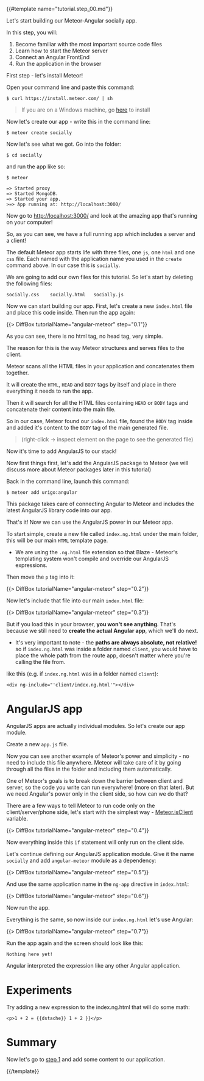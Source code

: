 {{#template name="tutorial.step_00.md"}}

Let's start building our Meteor-Angular socially app.

In this step, you will:

1. Become familiar with the most important source code files
2. Learn how to start the Meteor server
3. Connect an Angular FrontEnd
4. Run the application in the browser

First step - let's install Meteor!

Open your command line and paste this command:

    $ curl https://install.meteor.com/ | sh

> If you are on a Windows machine, go [here](https://www.meteor.com/install) to install

Now let's create our app - write this in the command line:

    $ meteor create socially

Now let's see what we got. Go into the folder:

    $ cd socially

and run the app like so:

    $ meteor

    => Started proxy
    => Started MongoDB.
    => Started your app.
    >=> App running at: http://localhost:3000/

Now go to [http://localhost:3000/](http://localhost:3000/)
and look at the amazing app that's running on your computer!

So, as you can see, we have a full running app which includes a server and a client!

The default Meteor app starts life with three files, one `js`, one `html` and one `css` file. Each named with the application name you used in the `create` command above. In our case this is `socially`.

We are going to add our own files for this tutorial. So let's start by deleting the following files:

    socially.css	socially.html	socially.js

Now we can start building our app.
First, let's create a new `index.html` file and place this code inside. Then run the app again:

{{> DiffBox tutorialName="angular-meteor" step="0.1"}}

As you can see, there is no html tag, no head tag, very simple.


The reason for this is the way Meteor structures and serves files to the client.

Meteor scans all the HTML files in your application and concatenates them together.

It will create the `HTML`, `HEAD` and `BODY` tags by itself and place in there everything it needs to run the app.

Then it will search for all the HTML files containing `HEAD` or `BODY` tags and concatenate their content into the main file.



So in our case, Meteor found our `index.html` file, found the `BODY` tag inside and added it's content to the `BODY` tag of the main generated file.

> (right-click -> inspect element on the page to see the generated file)



Now it's time to add AngularJS to our stack!

Now first things first, let's add the AngularJS package to Meteor (we will discuss more about Meteor packages later in this tutorial)



Back in the command line, launch this command:

    $ meteor add urigo:angular

This package takes care of connecting Angular to Meteor and includes the latest AngularJS library code into our app.

That's it! Now we can use the AngularJS power in our Meteor app.

To start simple, create a new file called `index.ng.html` under the main folder, this will be our main `HTML` template page.

* We are using the `.ng.html` file extension so that Blaze - Meteor's templating system won't compile and override our AngularJS expressions.

Then move the `p` tag into it:

{{> DiffBox tutorialName="angular-meteor" step="0.2"}}

Now let's include that file into our main `index.html` file:

{{> DiffBox tutorialName="angular-meteor" step="0.3"}}

But if you load this in your browser, **you won't see anything**. That's because we still need to **create the actual Angular app**, which we'll do next.

* It's very important to note - the **paths are always absolute, not relative!**  so if `index.ng.html` was inside a folder named `client`, you would have to place the whole path from the route app, doesn't matter where you're calling the file from.

like this (e.g. if `index.ng.html` was in a folder named `client`):

    <div ng-include="'client/index.ng.html'"></div>

# AngularJS app

AngularJS apps are actually individual modules. So let's create our app module.

Create a new `app.js` file.

Now you can see another example of Meteor's power and simplicity - no need to include this file anywhere. Meteor will take care of it by going through all the files in the folder and including them automatically.

One of Meteor's goals is to break down the barrier between client and server, so the code you write can run everywhere! (more on that later).
But we need Angular's power only in the client side, so how can we do that?

There are a few ways to tell Meteor to run code only on the client/server/phone side, let's start with the simplest way - [Meteor.isClient](http://docs.meteor.com/#/full/meteor_isserver) variable.

{{> DiffBox tutorialName="angular-meteor" step="0.4"}}

Now everything inside this `if` statement will only run on the client side.

Let's continue defining our AngularJS application module. Give it the name `socially` and add `angular-meteor` module as a dependency:

{{> DiffBox tutorialName="angular-meteor" step="0.5"}}

And use the same application name in the `ng-app` directive in `index.html`:

{{> DiffBox tutorialName="angular-meteor" step="0.6"}}

Now run the app.

Everything is the same, so now inside our `index.ng.html` let's use Angular:

{{> DiffBox tutorialName="angular-meteor" step="0.7"}}

Run the app again and the screen should look like this:

    Nothing here yet!

Angular interpreted the expression like any other Angular application.

# Experiments
Try adding a new expression to the index.ng.html that will do some math:

    <p>1 + 2 = {{dstache}} 1 + 2 }}</p>

# Summary
Now let's go to [step 1](/tutorial/step_01) and add some content to our application.

{{/template}}